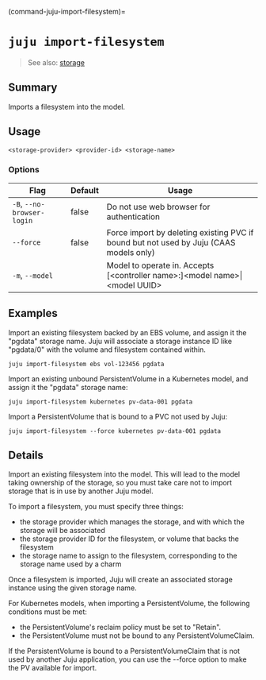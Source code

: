 (command-juju-import-filesystem)=
# `juju import-filesystem`
> See also: [storage](#storage)

## Summary
Imports a filesystem into the model.

## Usage
```juju import-filesystem [options] 
<storage-provider> <provider-id> <storage-name>
```

### Options
| Flag | Default | Usage |
| --- | --- | --- |
| `-B`, `--no-browser-login` | false | Do not use web browser for authentication |
| `--force` | false | Force import by deleting existing PVC if bound but not used by Juju (CAAS models only) |
| `-m`, `--model` |  | Model to operate in. Accepts [&lt;controller name&gt;:]&lt;model name&gt;&#x7c;&lt;model UUID&gt; |

## Examples

Import an existing filesystem backed by an EBS volume,
and assign it the "pgdata" storage name. Juju will
associate a storage instance ID like "pgdata/0" with
the volume and filesystem contained within.

    juju import-filesystem ebs vol-123456 pgdata

Import an existing unbound PersistentVolume in a Kubernetes model,
and assign it the "pgdata" storage name:

    juju import-filesystem kubernetes pv-data-001 pgdata

Import a PersistentVolume that is bound to a PVC not used by Juju:

    juju import-filesystem --force kubernetes pv-data-001 pgdata


## Details

Import an existing filesystem into the model. This will lead to the model
taking ownership of the storage, so you must take care not to import storage
that is in use by another Juju model.

To import a filesystem, you must specify three things:

 - the storage provider which manages the storage, and with
   which the storage will be associated
 - the storage provider ID for the filesystem, or
   volume that backs the filesystem
 - the storage name to assign to the filesystem,
   corresponding to the storage name used by a charm

Once a filesystem is imported, Juju will create an associated storage
instance using the given storage name.

For Kubernetes models, when importing a PersistentVolume, the following
conditions must be met:

 - the PersistentVolume's reclaim policy must be set to "Retain".
 - the PersistentVolume must not be bound to any PersistentVolumeClaim.

If the PersistentVolume is bound to a PersistentVolumeClaim that is not used
by another Juju application, you can use the --force option to make the PV
available for import.